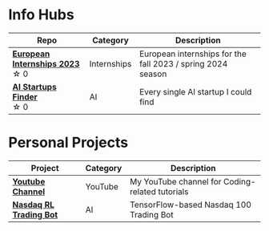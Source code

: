 # Info Hubs

| Repo                                             | Category   | Description |
| --------------------------------------------------- | ---------- | ----------- |
| [**European Internships 2023**](https://tabletomarkdown.com/) <br /> ☆⁠ ⁠0 | Internships       | European internships for the fall 2023 / spring 2024 season         |
| [**AI Startups Finder**](https://tabletomarkdown.com/) <br /> ☆⁠ ⁠0 | AI       | Every single AI startup I could find         |

# Personal Projects

| Project                                             | Category   | Description |
| --------------------------------------------------- | ---------- | ----------- |
| [**Youtube Channel**](https://www.youtube.com/@olivercarmont3792) | YouTube       | My YouTube channel for Coding-related tutorials         |
| [**Nasdaq RL Trading Bot**](https://github.com/olivercarmont/RL-Nasdaq-Trading-Alg) | AI       | TensorFlow-based Nasdaq 100 Trading Bot |
